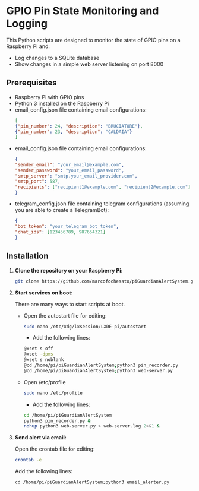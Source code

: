 # GPIO Pin State Monitoring and Logging

This Python scripts are designed to monitor the state of GPIO pins on a Raspberry Pi and:
- Log changes to a SQLite database
- Show changes in a simple web server listening on port 8000


## Prerequisites

- Raspberry Pi with GPIO pins
- Python 3 installed on the Raspberry Pi
- email_config.json file containing email configurations:
    ```json
    [
    {"pin_number": 24, "description": "BRUCIATORE"},
    {"pin_number": 23, "description": "CALDAIA"}
   ]

- email_config.json file containing email configurations:
    ```json
    {
  "sender_email": "your_email@example.com",
  "sender_password": "your_email_password",
  "smtp_server": "smtp.your_email_provider.com",
  "smtp_port": 587,
  "recipients": ["recipient1@example.com", "recipient2@example.com"]
  }
  
- telegram_config.json file containing telegram configurations (assuming you are able to create a TelegramBot):
    ```json
    {
  "bot_token": "your_telegram_bot_token",
  "chat_ids": [123456789, 987654321]
  }


## Installation

1. **Clone the repository on your Raspberry Pi:**

    ```bash
    git clone https://github.com/marcofochesato/piGuardianAlertSystem.git
    ```


2. **Start services on boot:**

   There are many ways to start scripts at boot.

   * Open the autostart file for editing:

      ```bash
      sudo nano /etc/xdg/lxsession/LXDE-pi/autostart 
      ```
      
      - Add the following lines:
      
      ```bash
      @xset s off
      @xset -dpms
      @xset s noblank
      @cd /home/pi/piGuardianAlertSystem;python3 pin_recorder.py
      @cd /home/pi/piGuardianAlertSystem;python3 web-server.py
       ```
   
   * Open /etc/profile

        ```bash
        sudo nano /etc/profile
        ```
      
        - Add the following lines:
      
        ```bash
        cd /home/pi/piGuardianAlertSystem
        python3 pin_recorder.py &
        nohup python3 web-server.py > web-server.log 2>&1 &

3. **Send alert via email:**

   Open the crontab file for editing:

    ```bash
    crontab -e
   ```

    Add the following lines:
      
    ```
   cd /home/pi/piGuardianAlertSystem;python3 email_alerter.py


